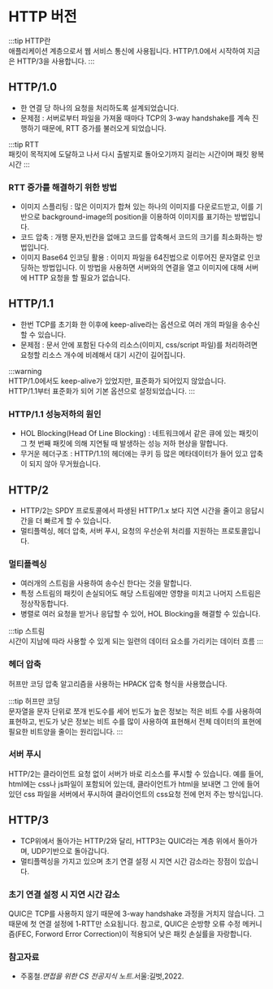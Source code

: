 # HTTP 버전

:::tip HTTP란  
애플리케이션 계층으로서 웹 서비스 통신에 사용됩니다.
HTTP/1.0에서 시작하여 지금은 HTTP/3을 사용합니다.
:::

## HTTP/1.0
- 한 연결 당 하나의 요청을 처리하도록 설계되었습니다.  
- 문제점 : 서버로부터 파일을 가져올 때마다 TCP의 3-way handshake를 계속 진행하기 때문에, RTT 증가를 불러오게 되었습니다.

:::tip RTT  
패킷이 목적지에 도달하고 나서 다시 출발지로 돌아오기까지 걸리는 시간이며 패킷 왕복 시간
:::

### RTT 증가를 해결하기 위한 방법
- 이미지 스플리팅
 :  많은 이미지가 합쳐 있는 하나의 이미지를 다운로드받고, 이를 기반으로 background-image의 position을 이용하여 이미지를 표기하는 방법입니다.
- 코드 압축
  : 개행 문자,빈칸을 없애고 코드를 압축해서 코드의 크기를 최소화하는 방법입니다.
- 이미지 Base64 인코딩 활용
  : 이미지 파일을 64진법으로 이루어진 문자열로 인코딩하는 방법입니다. 이 방법을 사용하면 서버와의 연결을 열고 이미지에 대해 서버에 HTTP 요청을 할 필요가 없습니다.

## HTTP/1.1
- 한번 TCP를 초기화 한 이후에 keep-alive라는 옵션으로 여러 개의 파일을 송수신할 수 있습니다.
- 문제점 : 문서 안에 포함된 다수의 리소스(이미지, css/script 파일)를 처리하려면 요청할 리소스 개수에 비례해서 대기 시간이 길어집니다.

:::warning  
HTTP/1.0에서도 keep-alive가 있었지만, 표준화가 되어있지 않았습니다.   
HTTP/1.1부터 표준화가 되어 기본 옵션으로 설정되었습니다.
:::

### HTTP/1.1 성능저하의 원인
- HOL Blocking(Head Of Line Blocking)
  : 네트워크에서 같은 큐에 있는 패킷이 그 첫 번째 패킷에 의해 지연될 때 발생하는 성능 저하 현상을 말합니다.
- 무거운 헤더구조
  : HTTP/1.1의 헤더에는 쿠키 등 많은 메타데이터가 들어 있고 압축이 되지 않아 무거웠습니다.

## HTTP/2
- HTTP/2는 SPDY 프로토콜에서 파생된 HTTP/1.x 보다 지연 시간을 줄이고 응답시간을 더 빠르게 할 수 있습니다.
- 멀티플렉싱, 헤더 압축, 서버 푸시, 요청의 우선순위 처리를 지원하는 프로토콜입니다.

### 멀티플렉싱
- 여러개의 스트림을 사용하여 송수신 한다는 것을 말합니다.
- 특정 스트림의 패킷이 손실되어도 해당 스트림에만 영향을 미치고 나머지 스트림은 정상작동합니다.
- 병렬로 여러 요청을 받거나 응답할 수 있어, HOL Blocking을 해결할 수 있습니다.

:::tip 스트림  
시간이 지남에 따라 사용할 수 있게 되는 일련의 데이터 요소를 가리키는 데이터 흐름
:::

### 헤더 압축
허프만 코딩 압축 알고리즘을 사용하는 HPACK 압축 형식을 사용했습니다.

:::tip 허프만 코딩  
문자열을 문자 단위로 쪼개 빈도수를 세어 빈도가 높은 정보는 적은 비트 수를 사용하여 표현하고,
빈도가 낮은 정보는 비트 수를 많이 사용하여 표현해서 전체 데이터의 표현에 필요한 비트양을 줄이는 원리입니다.
:::

### 서버 푸시
HTTP/2는 클라이언트 요청 없이 서버가 바로 리소스를 푸시할 수 있습니다.
예를 들어, html에는 css나 js파일이 포함되어 있는데, 클라이언트가 html을 보내면 그 안에 들어있던 css 파일을 서버에서 푸시하여 클라이언트의 css요청 전에 먼저 주는 방식입니다.

## HTTP/3
- TCP위에서 돌아가는 HTTP/2와 달리, HTTP3는 QUIC라는 계층 위에서 돌아가며, UDP기반으로 돌아갑니다.
- 멀티플렉싱을 가지고 있으며 초기 연결 설정 시 지연 시간 감소라는 장점이 있습니다.

### 초기 연결 설정 시 지연 시간 감소
QUIC은 TCP를 사용하지 않기 때문에 3-way handshake 과정을 거치지 않습니다.
그 때문에 첫 연결 설정에 1-RTT만 소요됩니다.
참고로, QUIC은 순방향 오류 수정 메커니즘(FEC, Forword Error Correction)이 적용되어 낮은 패킷 손실률을 자랑합니다.

### 참고자료
- 주홍철.*면접을 위한 CS 전공지식 노트*.서울:길벗,2022.